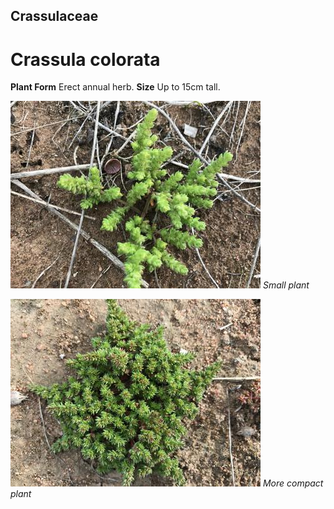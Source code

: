 ## Crassulaceae
# Crassula colorata
 **Plant Form** Erect annual herb. **Size** Up to 15cm tall.


![Small plant](36035_IMG_6532.jpg)
 *Small plant* 

![More compact plant](36130_IMG_7850.jpg)
 *More compact plant* 

